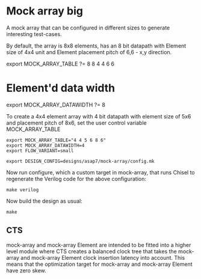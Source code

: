 Mock array big
==============

A mock array that can be configured in different sizes to generate
interesting test-cases.

By default, the array is 8x8 elements, has an 8 bit datapath with 
Element size of 4x4 unit and Element placement pitch of 6,6 - x,y direction.

export MOCK_ARRAY_TABLE         ?= 8 8 4 4 6 6

# Element'd data width
export MOCK_ARRAY_DATAWIDTH     ?= 8

To create a 4x4 element array with 4 bit datapath with element size of 5x6 and
placement pitch of 8x6, set the user control variable MOCK_ARRAY_TABLE

```
export MOCK_ARRAY_TABLE="4 4 5 6 8 6"
export MOCK_ARRAY_DATAWIDTH=4
export FLOW_VARIANT=small

export DESIGN_CONFIG=designs/asap7/mock-array/config.mk
```

Now run configure, which a custom target in mock-array, that runs Chisel to
regenerate the Verilog code for the above configuration:

```
make verilog
```

Now build the design as usual:

```
make
```

CTS
---

mock-array and mock-array Element are intended
to be fitted into a higher level module where CTS creates a balanced clock tree
that takes the mock-array and mock-array Element clock insertion
latency into account. This means that the optimization target
for mock-array and mock-array Element have zero skew.
